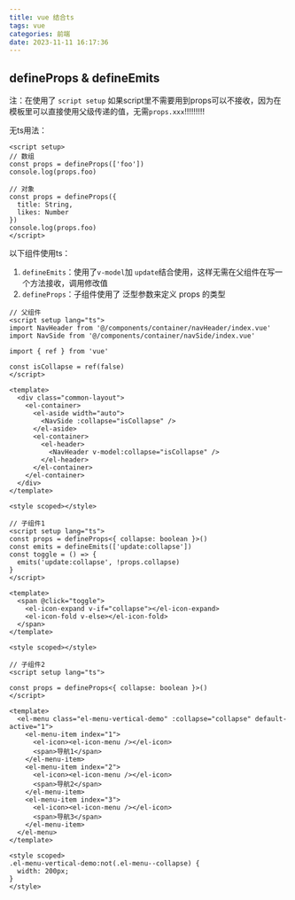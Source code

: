 ```yaml
---
title: vue 结合ts
tags: vue
categories: 前端
date: 2023-11-11 16:17:36
---
```

<meta name="referrer" content="no-referrer"/>

## defineProps & defineEmits

注：在使用了 `script setup` 如果script里不需要用到props可以不接收，因为在模板里可以直接使用父级传递的值，无需`props.xxx`!!!!!!!!!

无ts用法：

```vue
<script setup>
// 数组
const props = defineProps(['foo'])
console.log(props.foo)
    
// 对象
const props = defineProps({
  title: String,
  likes: Number
})
console.log(props.foo)
</script>
```

以下组件使用ts：

1. `defineEmits`：使用了`v-model`加 `update`结合使用，这样无需在父组件在写一个方法接收，调用修改值
2. `defineProps`：子组件使用了 泛型参数来定义 props 的类型 

```vue
// 父组件
<script setup lang="ts">
import NavHeader from '@/components/container/navHeader/index.vue'
import NavSide from '@/components/container/navSide/index.vue'

import { ref } from 'vue'

const isCollapse = ref(false)
</script>

<template>
  <div class="common-layout">
    <el-container>
      <el-aside width="auto">
        <NavSide :collapse="isCollapse" />
      </el-aside>
      <el-container>
        <el-header>
          <NavHeader v-model:collapse="isCollapse" />
        </el-header>
      </el-container>
    </el-container>
  </div>
</template>

<style scoped></style>

```

```vue
// 子组件1
<script setup lang="ts">
const props = defineProps<{ collapse: boolean }>()
const emits = defineEmits(['update:collapse'])
const toggle = () => {
  emits('update:collapse', !props.collapse)
}
</script>

<template>
  <span @click="toggle">
    <el-icon-expand v-if="collapse"></el-icon-expand>
    <el-icon-fold v-else></el-icon-fold>
  </span>
</template>

<style scoped></style>

```

```vue
// 子组件2
<script setup lang="ts">

const props = defineProps<{ collapse: boolean }>()
</script>

<template>
  <el-menu class="el-menu-vertical-demo" :collapse="collapse" default-active="1">
    <el-menu-item index="1">
      <el-icon><el-icon-menu /></el-icon>
      <span>导航1</span>
    </el-menu-item>
    <el-menu-item index="2">
      <el-icon><el-icon-menu /></el-icon>
      <span>导航2</span>
    </el-menu-item>
    <el-menu-item index="3">
      <el-icon><el-icon-menu /></el-icon>
      <span>导航3</span>
    </el-menu-item>
  </el-menu>
</template>

<style scoped>
.el-menu-vertical-demo:not(.el-menu--collapse) {
  width: 200px;
}
</style>

```

